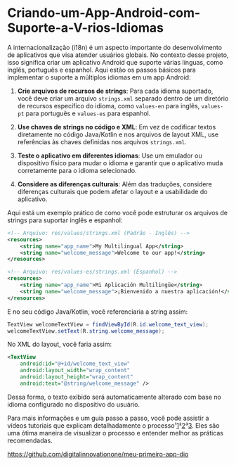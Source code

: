 # Criando-um-App-Android-com-Suporte-a-V-rios-Idiomas

[1]: https://www.youtube.com/watch?v=aqaAU0zYXAc ""
[2]: https://www.youtube.com/watch?v=l3Ft09EVGJk ""
[3]: https://www.youtube.com/watch?v=XHT5RXsp8uM ""
[4]: https://imasters.com.br/android/criando-apps-android-multi-idiomas ""
[5]: https://techjambo.com.br/como-digitar-em-varios-idiomas-ao-mesmo-tempo-no-android/ ""
[6]: https://stackmobile.com.br/androidmaster ""
[7]: https://stackmobile.com.br/ ""
[8]: https://www.instagram.com/stackmobile ""
[9]: https://www.facebook.com/stackmobile/ ""

A internacionalização (i18n) é um aspecto importante do desenvolvimento de aplicativos que visa atender usuários globais. No contexto desse projeto, isso significa criar um aplicativo Android que suporte várias línguas, como inglês, português e espanhol. Aqui estão os passos básicos para implementar o suporte a múltiplos idiomas em um app Android:

1. **Crie arquivos de recursos de strings**: Para cada idioma suportado, você deve criar um arquivo `strings.xml` separado dentro de um diretório de recursos específico do idioma, como `values-en` para inglês, `values-pt` para português e `values-es` para espanhol.

2. **Use chaves de strings no código e XML**: Em vez de codificar textos diretamente no código Java/Kotlin e nos arquivos de layout XML, use referências às chaves definidas nos arquivos `strings.xml`.

3. **Teste o aplicativo em diferentes idiomas**: Use um emulador ou dispositivo físico para mudar o idioma e garantir que o aplicativo muda corretamente para o idioma selecionado.

4. **Considere as diferenças culturais**: Além das traduções, considere diferenças culturais que podem afetar o layout e a usabilidade do aplicativo.

Aqui está um exemplo prático de como você pode estruturar os arquivos de strings para suportar inglês e espanhol:

```xml
<!-- Arquivo: res/values/strings.xml (Padrão - Inglês) -->
<resources>
    <string name="app_name">My Multilingual App</string>
    <string name="welcome_message">Welcome to our app!</string>
</resources>

<!-- Arquivo: res/values-es/strings.xml (Espanhol) -->
<resources>
    <string name="app_name">Mi Aplicación Multilingüe</string>
    <string name="welcome_message">¡Bienvenido a nuestra aplicación!</string>
</resources>
```

E no seu código Java/Kotlin, você referenciaria a string assim:

```java
TextView welcomeTextView = findViewById(R.id.welcome_text_view);
welcomeTextView.setText(R.string.welcome_message);
```

No XML do layout, você faria assim:

```xml
<TextView
    android:id="@+id/welcome_text_view"
    android:layout_width="wrap_content"
    android:layout_height="wrap_content"
    android:text="@string/welcome_message" />
```

Dessa forma, o texto exibido será automaticamente alterado com base no idioma configurado no dispositivo do usuário.

Para mais informações e um guia passo a passo, você pode assistir a vídeos tutoriais que explicam detalhadamente o processo¹[1]²[2]³[3]. Eles são uma ótima maneira de visualizar o processo e entender melhor as práticas recomendadas.

https://github.com/digitalinnovationone/meu-primeiro-app-dio
